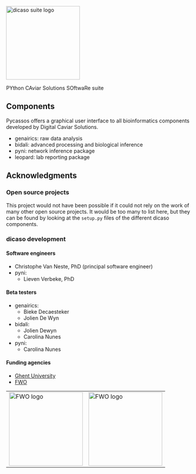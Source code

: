 <img title="dicaso suite logo" src="logos/dicaso-suite.svg" width="200">

PYthon CAviar Solutions SOftwaRe suite

## Components

Pycassos offers a graphical user interface to all bioinformatics components
developed by Digital Caviar Solutions.

- genairics: raw data analysis
- bidali: advanced processing and biological inference
- pyni: network inference package
- leopard: lab reporting package

## Acknowledgments

### Open source projects

This project would not have been possible if it could not rely on the work of many
other open source projects. It would be too many to list here, but they can be found
by looking at the `setup.py` files of the different dicaso components.

### dicaso development

#### Software engineers

- Christophe Van Neste, PhD (principal software engineer)
- pyni:
  - Lieven Verbeke, PhD

#### Beta testers

- genairics:
  - Bieke Decaesteker
  - Jolien De Wyn
- bidali:
  - Jolien Dewyn
  - Carolina Nunes
- pyni:
  - Carolina Nunes

#### Funding agencies

- [Ghent University](https://www.ugent.be/)
- [FWO](http://www.fwo.be/)

<table>
<tr>
<td><img title="FWO logo" src="logos/ugent_logo_web.png" width="200"></td>
<td><img title="FWO logo" src="logos/fwo_logo_web.png" width="200"></td>
</tr>
</table>


